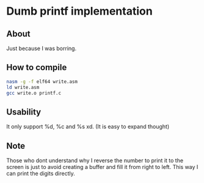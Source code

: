 # Dumb printf implementation

## About
Just because I was borring.

## How to compile

```sh
nasm -g -f elf64 write.asm
ld write.asm
gcc write.o printf.c
```

## Usability

It only support %d, %c and %s xd. (It is easy to expand thought)

## Note

Those who dont understand why I reverse the number to print it
to the screen is just to avoid creating a buffer and fill it
from right to left. This way I can print the digits directly.
